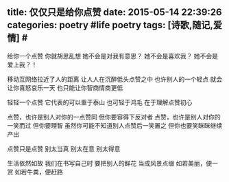 title: 仅仅只是给你点赞
date: 2015-05-14 22:39:26
categories: poetry #life poetry
tags: [诗歌,随记,爱情]  # <!--more-->
---

给你一个点赞
你就胡思乱想
她不会是对我有意思？
她不会是喜欢我？
她不会是爱上我？！


移动互网络拉近了人的距离
让人人在沉醉低头点赞之中
也许别人的一个轻点
就会让你喜怒哀乐一天
也只能让你智商情商更低

<!--more-->
轻轻一个点赞
它代表的可以重于泰山
也可轻于鸿毛
在于理解点赞初心


点赞，也许是别人对你的一点赞同
但你要容得下反对者
点赞，也许是别人对你的一笑而过
但你要理智
虽然你可能不知道别人点赞后一笑置之
但你也要笑眯眯继续产出


点赞只是点赞
别太当真
别太在意
别太得意


生活依然如故
我们在书写自己时
要把别人的鲜花
当成风景点缀
如若美丽，便一赏
如若牛粪，便赶路

